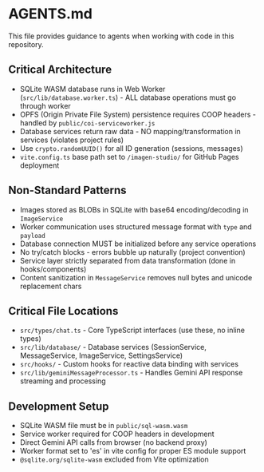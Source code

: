 # AGENTS.md

This file provides guidance to agents when working with code in this repository.

## Critical Architecture

- SQLite WASM database runs in Web Worker (`src/lib/database.worker.ts`) - ALL database operations must go through worker
- OPFS (Origin Private File System) persistence requires COOP headers - handled by `public/coi-serviceworker.js`
- Database services return raw data - NO mapping/transformation in services (violates project rules)
- Use `crypto.randomUUID()` for all ID generation (sessions, messages)
- `vite.config.ts` base path set to `/imagen-studio/` for GitHub Pages deployment

## Non-Standard Patterns

- Images stored as BLOBs in SQLite with base64 encoding/decoding in `ImageService`
- Worker communication uses structured message format with `type` and `payload`
- Database connection MUST be initialized before any service operations
- No try/catch blocks - errors bubble up naturally (project convention)
- Service layer strictly separated from data transformation (done in hooks/components)
- Content sanitization in `MessageService` removes null bytes and unicode replacement chars

## Critical File Locations

- `src/types/chat.ts` - Core TypeScript interfaces (use these, no inline types)
- `src/lib/database/` - Database services (SessionService, MessageService, ImageService, SettingsService)
- `src/hooks/` - Custom hooks for reactive data binding with services
- `src/lib/geminiMessageProcessor.ts` - Handles Gemini API response streaming and processing

## Development Setup

- SQLite WASM file must be in `public/sql-wasm.wasm`
- Service worker required for COOP headers in development
- Direct Gemini API calls from browser (no backend proxy)
- Worker format set to 'es' in vite config for proper ES module support
- `@sqlite.org/sqlite-wasm` excluded from Vite optimization